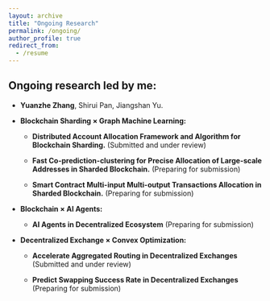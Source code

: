 ```yaml
---
layout: archive
title: "Ongoing Research"
permalink: /ongoing/
author_profile: true
redirect_from:
  - /resume
---
```



Ongoing research led by me:
-



  - **Yuanzhe Zhang**, Shirui Pan, Jiangshan Yu.





- **Blockchain Sharding × Graph Machine Learning:**
  
  - **Distributed Account Allocation Framework and Algorithm for Blockchain Sharding.** (Submitted and under review) 

  - **Fast Co-prediction-clustering for Precise Allocation of Large-scale Addresses in Sharded Blockchain.** (Preparing for submission)

  - **Smart Contract Multi-input Multi-output Transactions Allocation in Sharded Blockchain.** (Preparing for submission)



- **Blockchain × AI Agents:**

  - **AI Agents in Decentralized Ecosystem** (Preparing for submission)


- **Decentralized Exchange × Convex Optimization:**

  - **Accelerate Aggregated Routing in Decentralized Exchanges** (Submitted and under review)

  - **Predict Swapping Success Rate in Decentralized Exchanges** (Preparing for submission)



